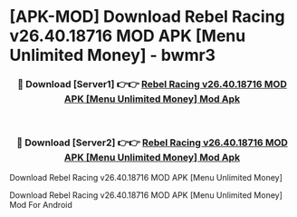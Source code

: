 # [APK-MOD] Download Rebel Racing v26.40.18716 MOD APK [Menu Unlimited Money] - bwmr3


<div align="center">
<h3>🔴 Download [Server1] 👉👉 <a href="https://apk-comot.site?title=Rebel_Racing_v26.40.18716_MOD_APK_[Menu_Unlimited_Money]">Rebel Racing v26.40.18716 MOD APK [Menu Unlimited Money] Mod Apk</a></h3><br>
<h3>🔴 Download [Server2] 👉👉 <a href="https://apk-comot.site?title=Rebel_Racing_v26.40.18716_MOD_APK_[Menu_Unlimited_Money]">Rebel Racing v26.40.18716 MOD APK [Menu Unlimited Money] Mod Apk</a></h3>
</div>



Download Rebel Racing v26.40.18716 MOD APK [Menu Unlimited Money] 

Download Rebel Racing v26.40.18716 MOD APK [Menu Unlimited Money] Mod For Android